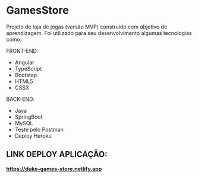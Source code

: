 # GamesStore

Projeto de loja de jogas (versão MVP) construido com objetivo de aprendizagem. Foi utilizado para seu desenvolvimento algumas tecnologias como:

FRONT-END:
<ul>
<li>Angular</li>
<li>TypeScript</li>
<li>Bootstap</li>
<li>HTML5</li>
<li>CSS3</li>
</ul>

BACK-END:
<ul>
<li>Java</li>
<li>SpringBoot</li>
<li>MySQL</li>
<li>Teste pelo Postman</li>
<li>Deploy Heroku</li>
</ul>

## LINK DEPLOY APLICAÇÃO: 
<b><a href="https://duke-games-store.netlify.app" target="_blank">https://duke-games-store.netlify.app</a></b>
